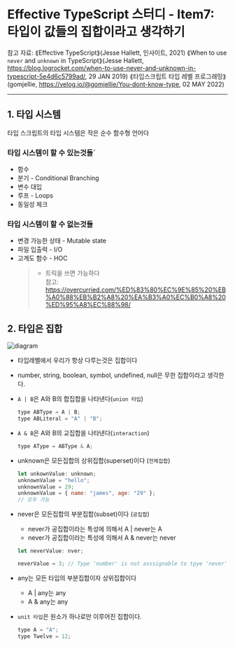 # Effective TypeScript 스터디 - Item7: 타입이 값들의 집합이라고 생각하기

참고 자료:
⟪Effective TypeScript⟫(Jesse Hallett, 인사이트, 2021)
⟪When to use `never` and `unknown` in TypeScript⟫(Jesse Hallett, https://blog.logrocket.com/when-to-use-never-and-unknown-in-typescript-5e4d6c5799ad/, 29 JAN 2019)
⟪타입스크립트 타입 레벨 프로그래밍⟫(gomjellie, https://velog.io/@gomjellie/You-dont-know-type, 02 MAY 2022)

---

## 1. 타입 시스템

타입 스크립트의 타입 시스템은 작은 순수 함수형 언어다

### 타입 시스템이 할 수 있는것들`

- 함수
- 분기 - Conditional Branching
- 변수 대입
- 루프 - Loops
- 동일성 체크

### 타입 시스템이 할 수 없는것들

- 변경 가능한 상태 - Mutable state
- 파일 입출력 - I/O
- 고계도 함수 - HOC
  > - 트릭을 쓰면 가능하다  
  >   참고: https://overcurried.com/%ED%83%80%EC%9E%85%20%EB%A0%88%EB%B2%A8%20%EA%B3%A0%EC%B0%A8%20%ED%95%A8%EC%88%98/

## 2. 타입은 집합

![diagram](https://cdn-images-1.medium.com/max/1600/1*_wh7P-jdH2o9xHgFi1bqbw.png)

- 타입레벨에서 우리가 항상 다루는것은 집합이다
- number, string, boolean, symbol, undefined, null은 무한 집합이라고 생각한다.
- `A | B`은 A와 B의 합집합을 나타낸다(`union 타입`)
  ```javascript
  type ABType = A | B;
  type ABLiteral = "A" | "B";
  ```
- `A & B`은 A와 B의 교집합을 나타낸다(`interaction`)
  ```javascript
  type AType = ABType & A;
  ```
- unknown은 모든집합의 상위집합(superset)이다 (`전체집합`)
  ```javascript
  let unkownValue: unknown;
  unknownValue = "hello";
  unknownValue = 29;
  unknownValue = { name: "james", age: "29" };
  // 모두 가능
  ```
- never은 모든집합의 부분집합(subset)이다 (`공집합`)

  - never가 공집합이라는 특성에 의해서 A | never는 A
  - never가 공집합이라는 특성에 의해서 A & never는 never

  ```javascript
  let neverValue: nver;

  neverValue = 3; // Type 'number' is not asssignable to tpye 'never'
  ```

- any는 모든 타입의 부분집합이자 상위집합이다
  - A | any는 any
  - A & any는 any
- `unit 타입`은 원소가 하나로만 이루어진 집합이다.

  ```javascript
  type A = "A";
  type Twelve = 12;
  ```
